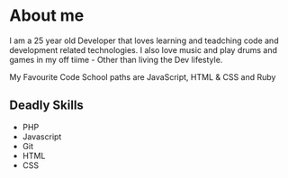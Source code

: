 About me
======

I am a 25 year old Developer that loves learning and teadching code and development related technologies.
I also love music and play drums and games in my off tiime - Other than living the Dev lifestyle.

My Favourite Code School paths are JavaScript, HTML & CSS and Ruby

Deadly Skills
-------------------

* PHP
* Javascript
* Git
* HTML
* CSS